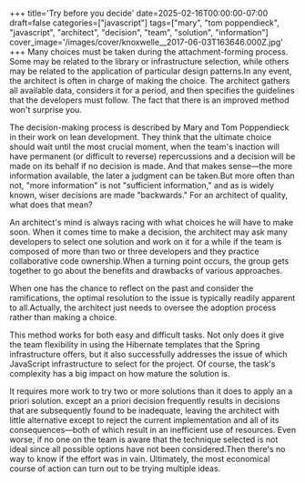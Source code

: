 +++
title='Try before you decide'
date=2025-02-16T00:00:00-07:00
draft=false
categories=["javascript"]
tags=["mary", "tom poppendieck", "javascript", "architect", "decision", "team", "solution", "information"]
cover_image='/images/cover/knoxwelle__2017-06-03T163646.000Z.jpg'
+++
Many choices must be taken during the attachment-forming process. 
Some may be related to the library or infrastructure selection, while others may be related to the application of particular design patterns.In any event, the architect is often in charge of making the choice. The architect gathers all available data, considers it for a period, and then specifies the guidelines that the developers must follow. The fact that there is an improved method won't surprise you. 
   
The decision-making process is described by Mary and Tom Poppendieck in their work on lean development. They think that the ultimate choice should wait until the most crucial moment, when the team's inaction will have permanent (or difficult to reverse) repercussions and a decision will be made on its behalf if no decision is made. And that makes sense—the more information available, the later a judgment can be taken.But more often than not, "more information" is not "sufficient information," and as is widely known, wiser decisions are made "backwards." For an architect of quality, what does that mean? 
   
An architect's mind is always racing with what choices he will have to make soon. When it comes time to make a decision, the architect may ask many developers to select one solution and work on it for a while if the team is composed of more than two or three developers and they practice collaborative code ownership.When a turning point occurs, the group gets together to go about the benefits and drawbacks of various approaches. 
   
When one has the chance to reflect on the past and consider the ramifications, the optimal resolution to the issue is typically readily apparent to all.Actually, the architect just needs to oversee the adoption process rather than making a choice. 
   
This method works for both easy and difficult tasks. Not only does it give the team flexibility in using the Hibernate templates that the Spring infrastructure offers, but it also successfully addresses the issue of which JavaScript infrastructure to select for the project. Of course, the task's complexity has a big impact on how mature the solution is. 
  
It requires more work to try two or more solutions than it does to apply an a priori solution. except an a priori decision frequently results in decisions that are subsequently found to be inadequate, leaving the architect with little alternative except to reject the current implementation and all of its consequences—both of which result in an inefficient use of resources. Even worse, if no one on the team is aware that the technique selected is not ideal since all possible options have not been considered.Then there's no way to know if the effort was in vain. Ultimately, the most economical course of action can turn out to be trying multiple ideas.